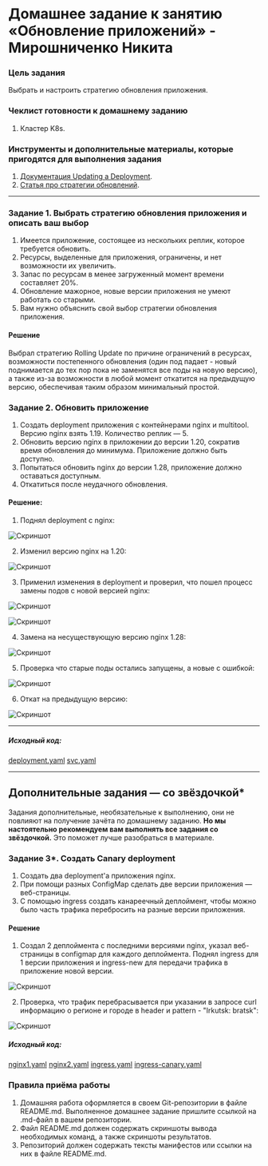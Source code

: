 # Домашнее задание к занятию «Обновление приложений» - Мирошниченко Никита

### Цель задания

Выбрать и настроить стратегию обновления приложения.

### Чеклист готовности к домашнему заданию

1. Кластер K8s.

### Инструменты и дополнительные материалы, которые пригодятся для выполнения задания

1. [Документация Updating a Deployment](https://kubernetes.io/docs/concepts/workloads/controllers/deployment/#updating-a-deployment).
2. [Статья про стратегии обновлений](https://habr.com/ru/companies/flant/articles/471620/).

-----

### Задание 1. Выбрать стратегию обновления приложения и описать ваш выбор

1. Имеется приложение, состоящее из нескольких реплик, которое требуется обновить.
2. Ресурсы, выделенные для приложения, ограничены, и нет возможности их увеличить.
3. Запас по ресурсам в менее загруженный момент времени составляет 20%.
4. Обновление мажорное, новые версии приложения не умеют работать со старыми.
5. Вам нужно объяснить свой выбор стратегии обновления приложения.

#### Решение

Выбрал стратегию Rolling Update по причине ограничений в ресурсах, возможности постепенного обновления (один под падает - новый поднимается до тех пор пока не заменятся все поды на новую версию), а также из-за возможности в любой момент откатится на предыдущую версию, обеспечивая таким образом минимальный простой.

### Задание 2. Обновить приложение

1. Создать deployment приложения с контейнерами nginx и multitool. Версию nginx взять 1.19. Количество реплик — 5.
2. Обновить версию nginx в приложении до версии 1.20, сократив время обновления до минимума. Приложение должно быть доступно.
3. Попытаться обновить nginx до версии 1.28, приложение должно оставаться доступным.
4. Откатиться после неудачного обновления.

#### Решение:

1. Поднял deployment с nginx:

![Скриншот](https://github.com/Tourker/Git_HW/blob/main/HW_Kubernetes/img/14/z2_1.jpg)

2. Изменил версию nginx на 1.20:

![Скриншот](https://github.com/Tourker/Git_HW/blob/main/HW_Kubernetes/img/14/z2_2.jpg)

3. Применил изменения в deployment и проверил, что пошел процесс замены подов с новой версией nginx:

![Скриншот](https://github.com/Tourker/Git_HW/blob/main/HW_Kubernetes/img/14/z2_3.jpg)

![Скриншот](https://github.com/Tourker/Git_HW/blob/main/HW_Kubernetes/img/14/z2_4.jpg)

4. Замена на несуществующую версию nginx 1.28:

![Скриншот](https://github.com/Tourker/Git_HW/blob/main/HW_Kubernetes/img/14/z2_5.jpg)

5. Проверка что старые поды остались запущены, а новые с ошибкой:

![Скриншот](https://github.com/Tourker/Git_HW/blob/main/HW_Kubernetes/img/14/z2_6.jpg)

6. Откат на предыдущую версию:

![Скриншот](https://github.com/Tourker/Git_HW/blob/main/HW_Kubernetes/img/14/z2_7.jpg)

---
##### Исходный код:

[deployment.yaml](https://github.com/Tourker/Git_HW/blob/main/HW_Kubernetes/14/deployment.yaml)
[svc.yaml](https://github.com/Tourker/Git_HW/blob/main/HW_Kubernetes/14/svc.yaml)


---
## Дополнительные задания — со звёздочкой*

Задания дополнительные, необязательные к выполнению, они не повлияют на получение зачёта по домашнему заданию. **Но мы настоятельно рекомендуем вам выполнять все задания со звёздочкой.** Это поможет лучше разобраться в материале.   

### Задание 3*. Создать Canary deployment

1. Создать два deployment'а приложения nginx.
2. При помощи разных ConfigMap сделать две версии приложения — веб-страницы.
3. С помощью ingress создать канареечный деплоймент, чтобы можно было часть трафика перебросить на разные версии приложения.

#### Решение

1. Создал 2 деплоймента с последними версиями nginx, указал веб-страницы в configmap для каждого деплоймента. Поднял ingress для 1 версии приложения и ingress-new для передачи трафика в приложение новой версии. 

![Скриншот](https://github.com/Tourker/Git_HW/blob/main/HW_Kubernetes/img/14/z3_1.jpg)

2. Проверка, что трафик перебрасывается при указании в запросе curl информацию о регионе и городе в header и pattern - "Irkutsk: bratsk":

![Скриншот](https://github.com/Tourker/Git_HW/blob/main/HW_Kubernetes/img/14/z3_2.jpg)


##### Исходный код:

[nginx1.yaml](https://github.com/Tourker/Git_HW/blob/main/HW_Kubernetes/14/canary/nginx1.yaml)
[nginx2.yaml](https://github.com/Tourker/Git_HW/blob/main/HW_Kubernetes/14/canary/nginx2.yaml)
[ingress.yaml](https://github.com/Tourker/Git_HW/blob/main/HW_Kubernetes/14/canary/ingress.yaml)
[ingress-canary.yaml](https://github.com/Tourker/Git_HW/blob/main/HW_Kubernetes/14/canary/ingress-canary.yaml)

### Правила приёма работы

1. Домашняя работа оформляется в своем Git-репозитории в файле README.md. Выполненное домашнее задание пришлите ссылкой на .md-файл в вашем репозитории.
2. Файл README.md должен содержать скриншоты вывода необходимых команд, а также скриншоты результатов.
3. Репозиторий должен содержать тексты манифестов или ссылки на них в файле README.md.